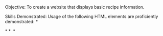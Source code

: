Objective:
    To create a website that displays basic recipe information.

Skills Demonstrated:
    Usage of the following HTML elements are proficiently demonstrated:
    *   <p></p>
    *   </h1></h1>
    *   <img>
    *   <a></a>